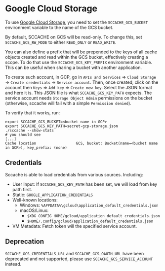 # Google Cloud Storage

To use [Google Cloud Storage](https://cloud.google.com/storage/), you need to set the `SCCACHE_GCS_BUCKET` environment variable to the name of the GCS bucket.

By default, SCCACHE on GCS will be read-only. To change this, set `SCCACHE_GCS_RW_MODE` to either `READ_ONLY` or `READ_WRITE`.

You can also define a prefix that will be prepended to the keys of all cache objects created and read within the GCS bucket, effectively creating a scope. To do that use the `SCCACHE_GCS_KEY_PREFIX` environment variable. This can be useful when sharing a bucket with another application.

To create such account, in GCP, go in `APIs and Services` => `Cloud Storage` => `Create credentials` => `Service account`. Then, once created, click on the account then `Keys` => `Add key` => `Create new key`. Select the JSON format and here it is. This JSON file is what `SCCACHE_GCS_KEY_PATH` expects.
The service account needs `Storage Object Admin` permissions on the bucket (otherwise, sccache will fail with a simple `Permission denied`).

To verify that it works, run:

```
export SCCACHE_GCS_BUCKET=<bucket name in GCP>
export SCCACHE_GCS_KEY_PATH=secret-gcp-storage.json
./sccache --show-stats
# you should see
[...]
Cache location                  GCS, bucket: Bucket(name=<bucket name in GCP>), key_prefix: (none)
```

## Credentials

Sccache is able to load credentials from various sources. Including:

- User Input: If `SCCACHE_GCS_KEY_PATH` has been set, we will load from key path first.
- Static: `GOOGLE_APPLICATION_CREDENTIALS`
- Well-known locations:
  - Windows: `%APPDATA%\gcloud\application_default_credentials.json`
  - macOS/Linux:
    - `$XDG_CONFIG_HOME/gcloud/application_default_credentials.json`
    - `$HOME/.config/gcloud/application_default_credentials.json`
- VM Metadata: Fetch token will the specified service account.

## Deprecation

`SCCACHE_GCS_CREDENTIALS_URL` and `SCCACHE_GCS_OAUTH_URL` have been deprecated and not supported, please use `SCCACHE_GCS_SERVICE_ACCOUNT` instead.
